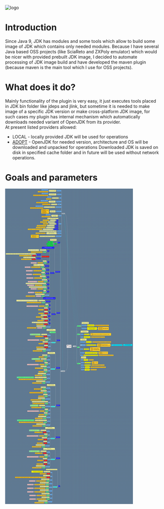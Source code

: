 ![logo](https://raw.githubusercontent.com/raydac/mvn-jlink/master/assets/logo.png)   
# Introduction
Since Java 9, JDK has modules and some tools which allow to build some image of JDK which contains only needed modules. Because I have several Java based OSS projects (like SciaReto and ZXPoly emulator) which would be nicer with provided prebuilt JDK image, I decided to automate processing of JDK image build and have developed the maven plugin (because maven is the main tool which I use for OSS projects).

# What does it do?
Mainly functionality of the plugin is very easy, it just executes tools placed in JDK bin folder like jdeps and jlink, but sometime it is needed to make image of a specific JDK version or make cross-platform JDK image, for such cases my plugin has internal mechanism which automatically downloads needed variant of OpenJDK from its provider.   
At present listed providers allowed:
* LOCAL - locally provided JDK will be used for operations
* [ADOPT](https://adoptopenjdk.net/) - OpenJDK for needed version, architecture and OS will be downloaded and unpacked for operations
Downloaded JDK is saved on disk in specified cache folder and in future will be used without network operations.

# Goals and parameters
![mindmap](https://raw.githubusercontent.com/raydac/mvn-jlink/master/assets/mindmap.png)